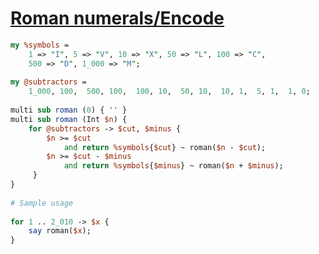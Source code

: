 [1]: https://rosettacode.org/wiki/Roman_numerals/Encode

# [Roman numerals/Encode][1]

```perl
my %symbols =
    1 => "I", 5 => "V", 10 => "X", 50 => "L", 100 => "C",
    500 => "D", 1_000 => "M";
 
my @subtractors =
    1_000, 100,  500, 100,  100, 10,  50, 10,  10, 1,  5, 1,  1, 0;
 
multi sub roman (0) { '' }
multi sub roman (Int $n) {
    for @subtractors -> $cut, $minus {
        $n >= $cut
            and return %symbols{$cut} ~ roman($n - $cut);
        $n >= $cut - $minus
            and return %symbols{$minus} ~ roman($n + $minus);
     }
}
 
# Sample usage
 
for 1 .. 2_010 -> $x {
    say roman($x);
}
```